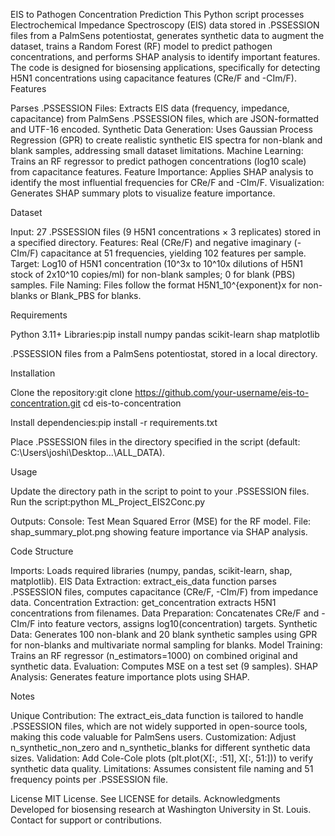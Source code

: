 EIS to Pathogen Concentration Prediction
This Python script processes Electrochemical Impedance Spectroscopy (EIS) data stored in .PSSESSION files from a PalmSens potentiostat, generates synthetic data to augment the dataset, trains a Random Forest (RF) model to predict pathogen concentrations, and performs SHAP analysis to identify important features. The code is designed for biosensing applications, specifically for detecting H5N1 concentrations using capacitance features (CRe/F and -CIm/F).
Features

Parses .PSSESSION Files: Extracts EIS data (frequency, impedance, capacitance) from PalmSens .PSSESSION files, which are JSON-formatted and UTF-16 encoded.
Synthetic Data Generation: Uses Gaussian Process Regression (GPR) to create realistic synthetic EIS spectra for non-blank and blank samples, addressing small dataset limitations.
Machine Learning: Trains an RF regressor to predict pathogen concentrations (log10 scale) from capacitance features.
Feature Importance: Applies SHAP analysis to identify the most influential frequencies for CRe/F and -CIm/F.
Visualization: Generates SHAP summary plots to visualize feature importance.

Dataset

Input: 27 .PSSESSION files (9 H5N1 concentrations × 3 replicates) stored in a specified directory.
Features: Real (CRe/F) and negative imaginary (-CIm/F) capacitance at 51 frequencies, yielding 102 features per sample.
Target: Log10 of H5N1 concentration (10^3x to 10^10x dilutions of H5N1 stock of 2x10^10 copies/ml) for non-blank samples; 0 for blank (PBS) samples.
File Naming: Files follow the format H5N1_10^{exponent}x for non-blanks or Blank_PBS for blanks.

Requirements

Python 3.11+
Libraries:pip install numpy pandas scikit-learn shap matplotlib


.PSSESSION files from a PalmSens potentiostat, stored in a local directory.

Installation

Clone the repository:git clone https://github.com/your-username/eis-to-concentration.git
cd eis-to-concentration


Install dependencies:pip install -r requirements.txt


Place .PSSESSION files in the directory specified in the script (default: C:\Users\joshi\Desktop\...\ALL_DATA).

Usage

Update the directory path in the script to point to your .PSSESSION files.
Run the script:python ML_Project_EIS2Conc.py


Outputs:
Console: Test Mean Squared Error (MSE) for the RF model.
File: shap_summary_plot.png showing feature importance via SHAP analysis.



Code Structure

Imports: Loads required libraries (numpy, pandas, scikit-learn, shap, matplotlib).
EIS Data Extraction: extract_eis_data function parses .PSSESSION files, computes capacitance (CRe/F, -CIm/F) from impedance data.
Concentration Extraction: get_concentration extracts H5N1 concentrations from filenames.
Data Preparation: Concatenates CRe/F and -CIm/F into feature vectors, assigns log10(concentration) targets.
Synthetic Data: Generates 100 non-blank and 20 blank synthetic samples using GPR for non-blanks and multivariate normal sampling for blanks.
Model Training: Trains an RF regressor (n_estimators=1000) on combined original and synthetic data.
Evaluation: Computes MSE on a test set (9 samples).
SHAP Analysis: Generates feature importance plots using SHAP.

Notes

Unique Contribution: The extract_eis_data function is tailored to handle .PSSESSION files, which are not widely supported in open-source tools, making this code valuable for PalmSens users.
Customization: Adjust n_synthetic_non_zero and n_synthetic_blanks for different synthetic data sizes.
Validation: Add Cole-Cole plots (plt.plot(X[:, :51], X[:, 51:])) to verify synthetic data quality.
Limitations: Assumes consistent file naming and 51 frequency points per .PSSESSION file.

License
MIT License. See LICENSE for details.
Acknowledgments
Developed for biosensing research at Washington University in St. Louis. Contact for support or contributions.
